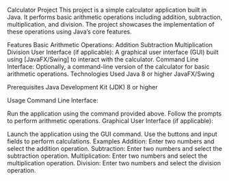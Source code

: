 Calculator Project
This project is a simple calculator application built in Java. It performs basic arithmetic operations including addition, subtraction, multiplication, and division. The project showcases the implementation of these operations using Java’s core features.

Features
Basic Arithmetic Operations:
Addition
Subtraction
Multiplication
Division
User Interface (if applicable): A graphical user interface (GUI) built using [JavaFX/Swing] to interact with the calculator.
Command Line Interface: Optionally, a command-line version of the calculator for basic arithmetic operations.
Technologies Used
Java 8 or higher
JavaFX/Swing 

Prerequisites
Java Development Kit (JDK) 8 or higher

Usage
Command Line Interface:

Run the application using the command provided above.
Follow the prompts to perform arithmetic operations.
Graphical User Interface (if applicable):

Launch the application using the GUI command.
Use the buttons and input fields to perform calculations.
Examples
Addition: Enter two numbers and select the addition operation.
Subtraction: Enter two numbers and select the subtraction operation.
Multiplication: Enter two numbers and select the multiplication operation.
Division: Enter two numbers and select the division operation.
